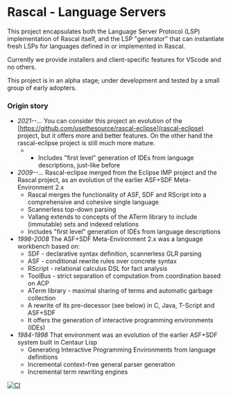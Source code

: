 # Rascal - Language Servers

This project encapsulates both the Language Server Protocol (LSP) implementation
of Rascal itself, and the LSP "generator" that can instantiate fresh LSPs for 
languages defined in or implemented in Rascal.

Currently we provide installers and client-specific features for VScode and 
no others.

This project is in an alpha stage; under development and tested by a small
group of early adopters. 

### Origin story

* *2021--...* You can consider this project an evolution of
the [https://github.com/usethesource/rascal-eclipse](rascal-eclipse) project, but it offers more and better features.
On the other hand the rascal-eclipse project is still much more mature.
   * * Includes "first level" generation of IDEs from language descriptions, just-like before
* *2009--...* Rascal-eclipse merged from the Eclipse IMP project and the Rascal project, as an evolution of the earlier ASF+SDF Meta-Environment 2.x
   * Rascal merges the functionality of ASF, SDF and RScript into a comprehensive and cohesive single language
   * Scannerless top-down parsing
   * Vallang extends to concepts of the ATerm library to include (immutable) sets and indexed relations
   * Includes "first level" generation of IDEs from language descriptions
* *1998-2008* The ASF+SDF Meta-Environment 2.x was a language workbench based on:
   * SDF - declarative syntax definition, scannerless GLR parsing
   * ASF - conditional rewrite rules over concrete syntax
   * RScript - relational calculus DSL for fact analysis
   * ToolBus - strict separation of computation from coordination based on ACP
   * ATerm library - maximal sharing of terms and automatic garbage collection
   * A rewrite of its pre-decessor (see below) in C, Java, T-Script and ASF+SDF
   * It offers the generation of interactive programming environments (IDEs)
* *1984-1998* That environment was an evolution of the earlier ASF+SDF system built in Centaur Lisp
   * Generating Interactive Programming Environments from language definitions
   * Incremental context-free general parser generation
   * Incremental term rewriting engines

[![CI](https://github.com/usethesource/rascal-language-servers/actions/workflows/build.yaml/badge.svg)](https://github.com/usethesource/rascal-language-servers/actions/workflows/build.yaml)

